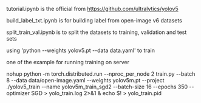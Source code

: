 
tutorial.ipynb is the official from https://github.com/ultralytics/yolov5

build_label_txt.ipynb is for building label from open-image v6 datasets

split_train_val.ipynb is to split the datasets to training, validation and test sets

using 'python --weights yolov5.pt --data  data.yaml' to train

one of the example for running training on server

nohup python -m torch.distributed.run --nproc_per_node 2 train.py --batch 8 --data data/open-image.yaml --weights yolov5m.pt --project ./yolov5_train --name yolov5m_train_sgd2 --batch-size 16 --epochs 350 --optimizer SGD > yolo_train.log 2>&1 & echo $! > yolo_train.pid
